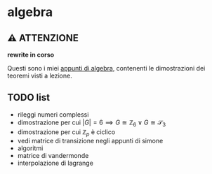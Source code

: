 # algebra

## ⚠️ ATTENZIONE 

**rewrite in corso**

Questi sono i miei [appunti di algebra](https://ph04.github.io/algebra/html/index.html), contenenti le dimostrazioni dei teoremi visti a lezione.

## TODO list

- rileggi numeri complessi
- dimostrazione per cui $|G| = 6 \implies G \cong \mathbb{Z}_6 \lor G \cong \mathcal{S}_3$
- dimostrazione per cui $\mathbb{Z}_p$ è ciclico
- vedi matrice di transizione negli appunti di simone
- algoritmi
- matrice di vandermonde
- interpolazione di lagrange

